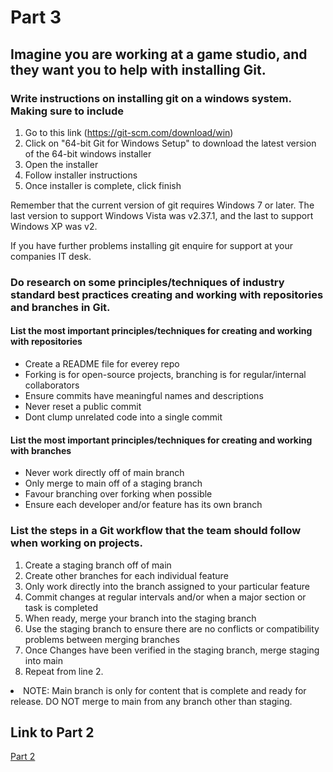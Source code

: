 # Part 3

## Imagine you are working at a game studio, and they want you to help with installing Git.

### Write instructions on installing git on a windows system. Making sure to include

1. Go to this link (https://git-scm.com/download/win)
2. Click on "64-bit Git for Windows Setup" to download the latest version of the 64-bit windows installer
3. Open the installer
4. Follow installer instructions
5. Once installer is complete, click finish

Remember that the current version of git requires Windows 7 or later. The last version to support Windows Vista was v2.37.1, and the last to support Windows XP was v2.

If you have further problems installing git enquire for support at your companies IT desk.

### Do research on some principles/techniques of industry standard best practices creating and working with repositories and branches in Git. 

#### List the most important principles/techniques for creating and working with repositories
* Create a README file for everey repo
* Forking is for open-source projects, branching is for regular/internal collaborators
* Ensure commits have meaningful names and descriptions
* Never reset a public commit
* Dont clump unrelated code into a single commit

#### List the most important principles/techniques for creating and working with branches
* Never work directly off of main branch
* Only merge to main off of a staging branch
* Favour branching over forking when possible
* Ensure each developer and/or feature has its own branch

### List the steps in a Git workflow that the team should follow when working on projects.
<ol>
	<li> Create a staging branch off of main</li>
	<li> Create other branches for each individual feature</li>
	<li> Only work directly into the branch assigned to your particular feature</li>
	<li> Commit changes at regular intervals and/or when a major section or task is completed</li>
	<li> When ready, merge your branch into the staging branch</li>
	<li> Use the staging branch to ensure there are no conflicts or compatibility problems between merging branches</li>
	<li> Once Changes have been verified in the staging branch, merge staging into main</li>
	<li> Repeat from line 2.</li>
</ol>
<li> NOTE: Main branch is only for content that is complete and ready for release. DO NOT merge to main from any branch other than staging.

## Link to Part 2
[Part 2](../Part2/Part2.md)